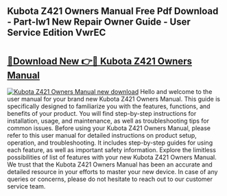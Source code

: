 ## Kubota Z421 Owners Manual Free Pdf Download - Part-Iw1 New Repair Owner Guide - User Service Edition VwrEC

# <h2><a href="http://bc96566.oget.top/?id=Kubota+Z421+Owners+Manual">🔗Download New 👉🔴 Kubota Z421 Owners Manual</a></h2>

[![Kubota Z421 Owners Manual new download](https://i.imgur.com/5g1atiW.png)](http://bc96566.oget.top/?id=Kubota+Z421+Owners+Manual)
Hello and welcome to the user manual for your brand new Kubota Z421 Owners Manual. This guide is specifically designed to familiarize you with the features, functions, and benefits of your product. You will find step-by-step instructions for installation, usage, and maintenance, as well as troubleshooting tips for common issues. Before using your Kubota Z421 Owners Manual, please refer to this user manual for detailed instructions on product setup, operation, and troubleshooting. It includes step-by-step guides for using each feature, as well as important safety information. Explore the limitless possibilities of list of features with your new Kubota Z421 Owners Manual. We trust that the Kubota Z421 Owners Manual has been an accurate and detailed resource in your efforts to master your new device. In case of any queries or concerns, please do not hesitate to reach out to our customer service team.
